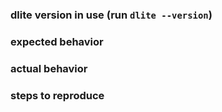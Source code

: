 ### dlite version in use (run `dlite --version`)

### expected behavior

### actual behavior

### steps to reproduce
